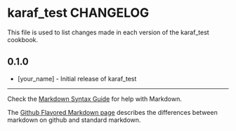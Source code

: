 karaf_test CHANGELOG
====================

This file is used to list changes made in each version of the karaf_test cookbook.

0.1.0
-----
- [your_name] - Initial release of karaf_test

- - -
Check the [Markdown Syntax Guide](http://daringfireball.net/projects/markdown/syntax) for help with Markdown.

The [Github Flavored Markdown page](http://github.github.com/github-flavored-markdown/) describes the differences between markdown on github and standard markdown.
